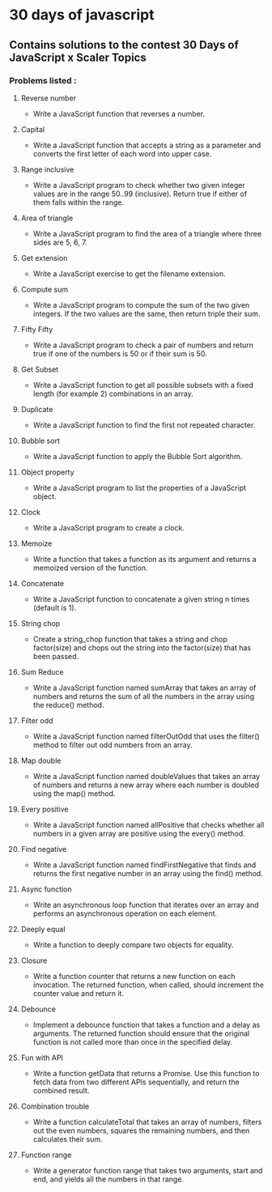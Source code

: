 # 30 days of javascript

## Contains solutions to the contest 30 Days of JavaScript x Scaler Topics

### Problems listed :
1. Reverse number
    - Write a JavaScript function that reverses a number.
    
1. Capital
    - Write a JavaScript function that accepts a string as a parameter and converts the first letter of each word into upper case.
        
1. Range inclusive
    - Write a JavaScript program to check whether two given integer values are in the range 50..99 (inclusive). Return true if either of them falls within the range.

1. Area of triangle
    - Write a JavaScript program to find the area of a triangle where three sides are 5, 6, 7.

1. Get extension
    - Write a JavaScript exercise to get the filename extension.

1. Compute sum
    - Write a JavaScript program to compute the sum of the two given integers. If the two values are the same, then return triple their sum.

1. Fifty Fifty
    - Write a JavaScript program to check a pair of numbers and return true if one of the numbers is 50 or if their sum is 50.

1. Get Subset
    - Write a JavaScript function to get all possible subsets with a fixed length (for example 2) combinations in an array.  

1. Duplicate
    - Write a JavaScript function to find the first not repeated character.  

1. Bubble sort
    - Write a JavaScript function to apply the Bubble Sort algorithm.

1. Object property
    - Write a JavaScript program to list the properties of a JavaScript object.

1. Clock
    - Write a JavaScript program to create a clock.

1. Memoize
    - Write a function that takes a function as its argument and returns a memoized version of the function.

1. Concatenate
    - Write a JavaScript function to concatenate a given string n times (default is 1).

1. String chop
    - Create a string_chop function that takes a string and chop factor(size) and chops out the string into the factor(size) that has been passed.

1. Sum Reduce
    - Write a JavaScript function named sumArray that takes an array of numbers and returns the sum of all the numbers in the array using the reduce() method.
    
1. Filter odd
    - Write a JavaScript function named filterOutOdd that uses the filter() method to filter out odd numbers from an array. 

1. Map double
    - Write a JavaScript function named doubleValues that takes an array of numbers and returns a new array where each number is doubled using the map() method.

1. Every positive
    - Write a JavaScript function named allPositive that checks whether all numbers in a given array are positive using the every() method.

1. Find negative
    - Write a JavaScript function named findFirstNegative that finds and returns the first negative number in an array using the find() method.

1. Async function
    - Write an asynchronous loop function that iterates over an array and performs an asynchronous operation on each element.

1. Deeply equal
    - Write a function to deeply compare two objects for equality.

1. Closure
    - Write a function counter that returns a new function on each invocation. The returned function, when called, should increment the counter value and return it.

1. Debounce
    - Implement a debounce function that takes a function and a delay as arguments. The returned function should ensure that the original function is not called more than once in the specified delay.  

1. Fun with API
    - Write a function getData that returns a Promise. Use this function to fetch data from two different APIs sequentially, and return the combined result.

1. Combination trouble
    - Write a function calculateTotal that takes an array of numbers, filters out the even numbers, squares the remaining numbers, and then calculates their sum.

1. Function range
    - Write a generator function range that takes two arguments, start and end, and yields all the numbers in that range.


